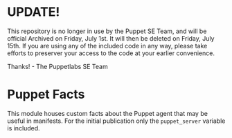 # UPDATE!

This repository is no longer in use by the Puppet SE Team, and will be official Archived on Friday, July 1st. It will then be deleted on Friday, July 15th. If you are using any of the included code in any way, please take efforts to preserver your access to the code at your earlier convenience.

Thanks!  - The Puppetlabs SE Team

# Puppet Facts #

This module houses custom facts about the Puppet agent that may be useful in
manifests. For the initial publication only the `puppet_server` variable is
included.
